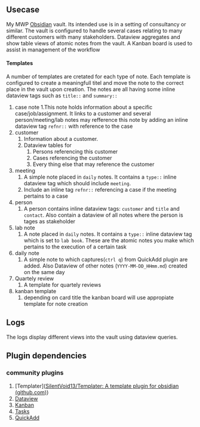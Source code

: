 ## Usecase
My MWP [Obsidian](www.obsidian.md) vault. Its intended use is in a setting of consultancy or similar. The vault is configured to handle several cases relating to many different customers with many stakeholders. Dataview aggregates and show table views of atomic notes from the vault. 
A Kanban board is used to assist in management of the workflow

#### Templates
A number of templates are cretated for each type of note. Each template is configured to create a meaningfull titel and move the note to the correct place in the vault upon creation. The notes are all having some inline dataview tags such as `title::` and  `summary::`
1. case note
	1.This note holds information about a specific case/job/assignment. It links to a customer and several person/meeting/lab notes may refference this note by adding an inline dataview tag `refnr::` with reference to the case
2. customer
	1. Information about a customer. 
	2. Dataview tables for
		1. Persons referencing this customer 
		2. Cases referencing the customer
		3. Every thing else that may reference the customer
3. meeting
	1. A simple note placed in `daily` notes. It contains a `type::` inline dataview tag which should include `meeting`.
	2. Include an inline tag `refnr::` referencing a case if the meeting pertains to a case
4. person
	1. A person contains inline dataview tags: `customer` and `title` and `contact`. Also contain a dataview of all notes where the person is tages as stakeholder
5. lab note
	1.  A note placed in `daily` notes. It contains a `type::` inline dataview tag which is set to `lab book`. These are the atomic notes you make which pertains to the execution of a certain task
2. daily note
	1. A simple note to which captures(`ctrl q`) from QuickAdd plugin are added. Also Dataview of other notes (`YYYY-MM-DD_HHmm.md`) created on the same day
2. Quartely review
	1. A template for quartely reviews
2. kanban template
	1. depending on card title the kanban board will use appropiate template for note creation

## Logs
The logs display different views into the vault using dataview queries.

## Plugin dependencies
### community plugins
1. [Templater]([SilentVoid13/Templater: A template plugin for obsidian (github.com)](https://github.com/SilentVoid13/Templater))
2. [Dataview](https://github.com/blacksmithgu/obsidian-dataview)
3. [Kanban](https://github.com/mgmeyers/obsidian-kanban)
4. [Tasks](https://github.com/obsidian-tasks-group/obsidian-tasks)
5. [QuickAdd](https://github.com/chhoumann/quickadd)
